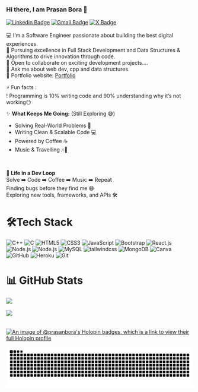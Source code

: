


### Hi there, I am Prasan Bora 👋
[![Linkedin Badge](https://img.shields.io/badge/-PrasanBora-blue?style=flat-square&logo=Linkedin&logoColor=white&link=https://www.linkedin.com/in/prasan-bora-943293184/)](https://www.linkedin.com/in/prasan-bora-943293184/)
[![Gmail Badge](https://img.shields.io/badge/-prasanbora23@gmail.com-c14438?style=flat-square&logo=Gmail&logoColor=white&link=mailto:prasanbora23@gmail.com)](mailto:prasanbora23@gmail.com) 
[![X Badge](https://img.shields.io/badge/-@its_prasan-blue?style=flat-square&logo=Twitter&logoColor=white&link=https://twitter.com/its_prasan)](https://twitter.com/its_prasan) <br>
<br>
💻 I’m a Software Engineer passionate about building the best digital experiences.<br>
🔭 Pursuing excellence in Full Stack Development and Data Structures & Algorithms to drive innovation through code.<br>
👯 Open to collaborate on exciting development projects....<br>💬 Ask me about web dev, cpp and data structures.<br>
🎯 Portfolio website: [Portfolio](https://prasan-bora-portfolio.vercel.app/)<br>



⚡ Fun facts : 
<br>! Programming is 10% writing code and 
          90% understanding why it’s not working😶  

✨ **What Keeps Me Going:** (Still Exploring 😅)
-  Solving Real-World Problems 🧩
-  Writing Clean & Scalable Code 💻
- Powered by Coffee ☕
- Music & Travelling 🎶🧭

<br>

**🧠 Life in a Dev Loop**
<br>
Solve ➡️ Code ➡️ Coffee ➡️ Music ➡️ Repeat
<br>
Finding bugs before they find me 😄
<br>
 Exploring new tools, frameworks, and APIs 🛠️

# 🛠Tech Stack

![C++](https://img.shields.io/badge/-C++-000000?style=flat&logo=cplusplus&logoColor=F05032)
![C](https://img.shields.io/badge/-C-000000?style=flat&logo=c&logoColor=F05032)
![HTML5](https://img.shields.io/badge/-HTML5-000000?style=flat&logo=HTML5)
![CSS3](https://img.shields.io/badge/-CSS3-000000?style=flat&logo=CSS3)
![JavaScript](https://img.shields.io/badge/-Javascript-000000?style=flat&logo=Javascript&logoColor=F05032)
![Bootstrap](https://img.shields.io/badge/-Bootstrap-000000?style=flat&logo=bootstrap)
![React.js](https://img.shields.io/badge/-React.js-000000?style=flat&logo=React&logoColor=F05032)
![Node.js](https://img.shields.io/badge/-Node.js-000000?style=flat&logo=Node.js&logoColor=F05032)
![Node.js](https://img.shields.io/badge/-Express.js-000000?style=flat&logo=Express&logoColor=F05032)
![MySQL](https://img.shields.io/badge/-MySQL-000000?style=flat&logo=MySQL)
![tailwindcss](https://img.shields.io/badge/-tailwindcss-000000?style=flat&logo=tailwindcss&logoColor=F05032)
![MongoDB](https://img.shields.io/badge/-MongoDB-000000?style=flat&logo=MongoDB&logoColor=F05032)
![Canva](https://img.shields.io/badge/-Canva-000000?style=flat&logo=Canva&logoColor=F05032)
![GitHub](https://img.shields.io/badge/-GitHub-000000?style=flat&logo=github&logoColor=FFFFFF)
![Heroku](https://img.shields.io/badge/-Heroku-000000?style=flat&logo=heroku)
![Git](https://img.shields.io/badge/-Git-000000?style=flat&logo=git&logoColor=F05032)


# 📊 GitHub Stats


![](https://github-readme-stats.vercel.app/api/top-langs/?username=PrasanBora&theme=dark&hide_border=false&include_all_commits=true&count_private=true&layout=compact) <p></p>
![](https://github-readme-streak-stats.herokuapp.com/?user=PrasanBora&theme=dark&hide_border=false)<br/><br/>


[![An image of @prasanbora's Holopin badges, which is a link to view their full Holopin profile](https://holopin.me/prasanbora)](https://holopin.io/@prasanbora)
<div align="center">

![snake gif](https://github.com/PrasanBora/PrasanBora/blob/output/github-snake-dark.svg)

</div>


